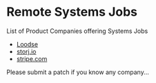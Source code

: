 # Remote Systems Jobs
List of Product Companies offering Systems Jobs

* [Loodse](https://www.loodse.com/)
* [storj.io](https://storj.io/)
* [stripe.com](https://stripe.com/jobs/search?l=remote)

Please submit a patch if you know any company...
